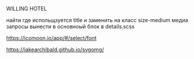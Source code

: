 WILLING HOTEL

найти где испольщзуется title и заменить на класс size-medium
медиа запросы вынести в основноый блок
в details.scss

https://icomoon.io/app/#/select/font

https://jakearchibald.github.io/svgomg/
